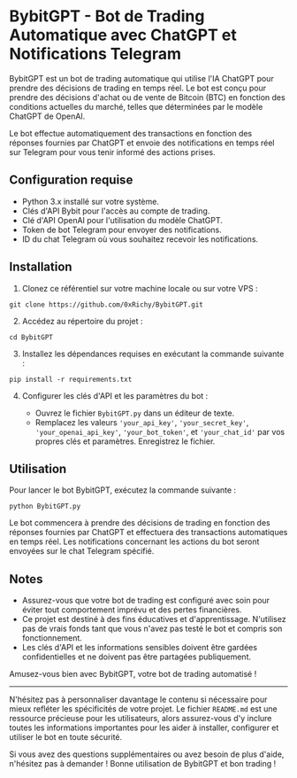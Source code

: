 # BybitGPT - Bot de Trading Automatique avec ChatGPT et Notifications Telegram

BybitGPT est un bot de trading automatique qui utilise l'IA ChatGPT pour prendre des décisions de trading en temps réel. Le bot est conçu pour prendre des décisions d'achat ou de vente de Bitcoin (BTC) en fonction des conditions actuelles du marché, telles que déterminées par le modèle ChatGPT de OpenAI.

Le bot effectue automatiquement des transactions en fonction des réponses fournies par ChatGPT et envoie des notifications en temps réel sur Telegram pour vous tenir informé des actions prises.

## Configuration requise

- Python 3.x installé sur votre système.
- Clés d'API Bybit pour l'accès au compte de trading.
- Clé d'API OpenAI pour l'utilisation du modèle ChatGPT.
- Token de bot Telegram pour envoyer des notifications.
- ID du chat Telegram où vous souhaitez recevoir les notifications.

## Installation

1. Clonez ce référentiel sur votre machine locale ou sur votre VPS :

```
git clone https://github.com/0xRichy/BybitGPT.git
```

2. Accédez au répertoire du projet :

```
cd BybitGPT
```

3. Installez les dépendances requises en exécutant la commande suivante :

```
pip install -r requirements.txt
```

4. Configurer les clés d'API et les paramètres du bot :

   - Ouvrez le fichier `BybitGPT.py` dans un éditeur de texte.
   - Remplacez les valeurs `'your_api_key'`, `'your_secret_key'`, `'your_openai_api_key'`, `'your_bot_token'`, et `'your_chat_id'` par vos propres clés et paramètres. Enregistrez le fichier.

## Utilisation

Pour lancer le bot BybitGPT, exécutez la commande suivante :

```
python BybitGPT.py
```

Le bot commencera à prendre des décisions de trading en fonction des réponses fournies par ChatGPT et effectuera des transactions automatiques en temps réel. Les notifications concernant les actions du bot seront envoyées sur le chat Telegram spécifié.

## Notes

- Assurez-vous que votre bot de trading est configuré avec soin pour éviter tout comportement imprévu et des pertes financières.
- Ce projet est destiné à des fins éducatives et d'apprentissage. N'utilisez pas de vrais fonds tant que vous n'avez pas testé le bot et compris son fonctionnement.
- Les clés d'API et les informations sensibles doivent être gardées confidentielles et ne doivent pas être partagées publiquement.

Amusez-vous bien avec BybitGPT, votre bot de trading automatisé !

---

N'hésitez pas à personnaliser davantage le contenu si nécessaire pour mieux refléter les spécificités de votre projet. Le fichier `README.md` est une ressource précieuse pour les utilisateurs, alors assurez-vous d'y inclure toutes les informations importantes pour les aider à installer, configurer et utiliser le bot en toute sécurité.

Si vous avez des questions supplémentaires ou avez besoin de plus d'aide, n'hésitez pas à demander ! Bonne utilisation de BybitGPT et bon trading !
